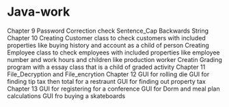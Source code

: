# Java-work

Chapter 9
    Password Correction check 
    Sentence_Cap
    Backwards String
Chapter 10
    Creating Customer class to check customers with included properties like buying history and account as a child of person 
    Creating Employee class to check employees with included properties like employee number and work hours and children like production worker
    Creatin Grading program with a essay class that is a child of graded activity 
Chapter 11
    File_Decryption and File_encrytion 
Chapter 12
    GUI for rolling die
    GUI for finding tip tax then total for a restraunt 
    GUI for finding out property tax
Chapter 13
    GUI for registering for a conference 
    GUI for Dorm and meal plan calculations
    GUI fro buying a skateboards
